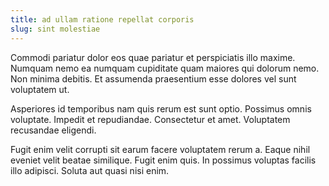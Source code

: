 ```yaml
---
title: ad ullam ratione repellat corporis
slug: sint molestiae
---
```


Commodi pariatur dolor eos quae pariatur et perspiciatis illo maxime. Numquam nemo ea numquam cupiditate quam maiores qui dolorum nemo. Non minima debitis. Et assumenda praesentium esse dolores vel sunt voluptatem ut.

Asperiores id temporibus nam quis rerum est sunt optio. Possimus omnis voluptate. Impedit et repudiandae. Consectetur et amet. Voluptatem recusandae eligendi.

Fugit enim velit corrupti sit earum facere voluptatem rerum a. Eaque nihil eveniet velit beatae similique. Fugit enim quis. In possimus voluptas facilis illo adipisci. Soluta aut quasi nisi enim.
